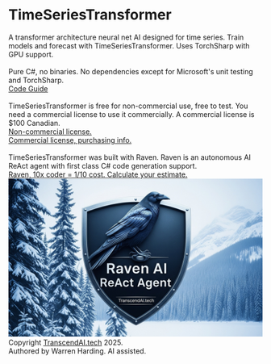 # TimeSeriesTransformer
A transformer architecture neural net AI designed for time series. Train models and forecast with TimeSeriesTransformer. Uses TorchSharp with GPU support.</br>
</br>
Pure C#, no binaries. No dependencies except for Microsoft's unit testing and TorchSharp.
</br>
[Code Guide](CodeGuide.md)</br>
</br>
TimeSeriesTransformer is free for non-commercial use, free to test. You need a commercial license to use it commercially. A commercial license is $100 Canadian.</br>
[Non-commercial license.](License.txt)</br>
[Commercial license, purchasing info.](https://transcendai.tech/paylanding.html)</br>
</br>
TimeSeriesTransformer was built with Raven. Raven is an autonomous AI ReAct agent with first class C# code generation support.</br>
[Raven, 10x coder = 1/10 cost. Calculate your estimate.](https://transcendai.tech)</br>
![AI Image](RavenTextA.jpg)
</br>
Copyright [TranscendAI.tech](https://TranscendAI.tech) 2025.<br>
Authored by Warren Harding. AI assisted.</br>
